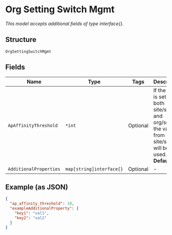 
# Org Setting Switch Mgmt

*This model accepts additional fields of type interface{}.*

## Structure

`OrgSettingSwitchMgmt`

## Fields

| Name | Type | Tags | Description |
|  --- | --- | --- | --- |
| `ApAffinityThreshold` | `*int` | Optional | If the field is set in both site/setting and org/setting, the value from site/setting will be used.<br>**Default**: `12` |
| `AdditionalProperties` | `map[string]interface{}` | Optional | - |

## Example (as JSON)

```json
{
  "ap_affinity_threshold": 10,
  "exampleAdditionalProperty": {
    "key1": "val1",
    "key2": "val2"
  }
}
```

